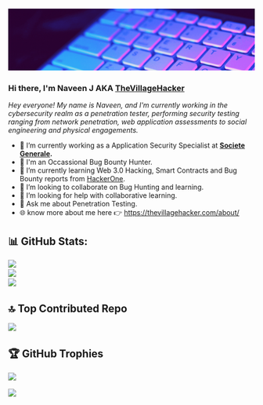 ![img](https://github.com/thevillagehacker/thevillagehacker/blob/master/Do%20Hacks%20to%20Secure.gif?raw=true)

### Hi there, I'm Naveen J AKA [TheVillageHacker](https://twitter.com/thevillagehackr)

*Hey everyone! My name is Naveen, and I'm currently working in the cybersecurity realm as a penetration tester, performing security testing ranging from network penetration, web application assessments to social engineering and physical engagements.*

- 🔭 I’m currently working as a Application Security Specialist at **[Societe Generale](https://www.societegenerale.com/en).**
- 🐞 I'm an Occassional Bug Bounty Hunter.
- 📖 I’m currently learning Web 3.0 Hacking, Smart Contracts and Bug Bounty reports from [HackerOne](https://hackerone.com).
- 👯 I’m looking to collaborate on Bug Hunting and learning.
- 🤔 I’m looking for help with collaborative learning.
- 💬 Ask me about Penetration Testing.
- 🌐 know more about me here 👉 https://thevillagehacker.com/about/

## 📊 GitHub Stats:
![](https://github-readme-stats.vercel.app/api?username=thevillagehacker&theme=github_dark&hide_border=true&include_all_commits=true&count_private=true)<br/>
![](https://github-readme-streak-stats.herokuapp.com/?user=thevillagehacker&theme=github_dark&hide_border=true)<br/>
![](https://github-readme-stats.vercel.app/api/top-langs/?username=thevillagehacker&theme=github_dark&hide_border=true&include_all_commits=false&count_private=false&layout=compact)

## 🔝 Top Contributed Repo
![](https://github-contributor-stats.vercel.app/api?username=thevillagehacker&limit=5&theme=github_dark&combine_all_yearly_contributions=true)

## 🏆 GitHub Trophies
![](https://github-profile-trophy.vercel.app/?username=thevillagehacker&theme=github_dark&no-frame=false&no-bg=true&margin-w=4)

[![](https://visitcount.itsvg.in/api?id=thevillagehacker&icon=0&color=0)](https://visitcount.itsvg.in)
